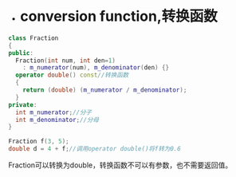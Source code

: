 - # conversion function,转换函数
```c++
class Fraction
{
public:
  Fraction(int num, int den=1)
	: m_numerator(num), m_denominator(den) {}
  operator double() const//转换函数
  {
    return (double) (m_numerator / m_denominator);
  }
private:
  int m_numerator;//分子
  int m_denominator;//分母
}
```
```c++
Fraction f(3, 5);
double d = 4 + f;//调用operator double()将f转为0.6
```

Fraction可以转换为double，转换函数不可以有参数，也不需要返回值。
